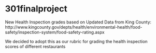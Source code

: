 # 301finalproject
<p>New Health Inspection grades based on Updated Data from King County:
http://www.kingcounty.gov/depts/health/environmental-health/food-safety/inspection-system/food-safety-rating.aspx</p>
<p> We decided to adopt this as our rubric for grading the health inspection scores of
different restaurants</p>
